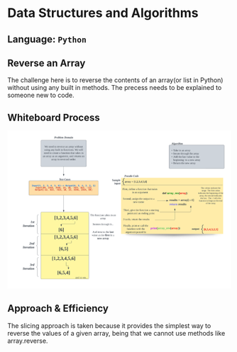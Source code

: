 # Data Structures and Algorithms

## Language: `Python`

## Reverse an Array

The challenge here is to reverse the contents of an array(or list in Python) without using any built in methods. The precess needs to be explained to someone new to code.

## Whiteboard Process

![Code Challenge Whiteboard](docs/array-reverse/Array-reverse.png)

## Approach & Efficiency

The slicing approach is taken because it provides the simplest way to reverse the values of a given array, being that we cannot use methods like array.reverse.
